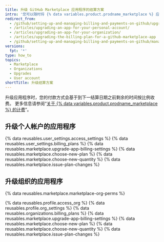 ```yaml
---
title: 升级 GitHub Marketplace 应用程序的结算方案
intro: '您可以随时将 {% data variables.product.prodname_marketplace %} 应用程序升级为不同的方案。'
redirect_from:
  - /github/setting-up-and-managing-billing-and-payments-on-github/upgrading-the-billing-plan-for-a-github-marketplace-app
  - /articles/upgrading-an-app-for-your-personal-account/
  - /articles/upgrading-an-app-for-your-organization/
  - /articles/upgrading-the-billing-plan-for-a-github-marketplace-app
  - /github/setting-up-and-managing-billing-and-payments-on-github/managing-billing-for-github-marketplace-apps/upgrading-the-billing-plan-for-a-github-marketplace-app
versions:
  fpt: '*'
type: how_to
topics:
  - Marketplace
  - Organizations
  - Upgrades
  - User account
shortTitle: 升级结算方案
---
```


升级应用程序时，您的付款方式会基于到下一结算日期之前剩余的时间按比例收费。 更多信息请参阅“[关于 {% data variables.product.prodname_marketplace %} 的计费](/articles/about-billing-for-github-marketplace)”。

## 升级个人帐户的应用程序

{% data reusables.user_settings.access_settings %}
{% data reusables.user_settings.billing_plans %}
{% data reusables.marketplace.upgrade-app-billing-settings %}
{% data reusables.marketplace.choose-new-plan %}
{% data reusables.marketplace.choose-new-quantity %}
{% data reusables.marketplace.issue-plan-changes %}

## 升级组织的应用程序

{% data reusables.marketplace.marketplace-org-perms %}

{% data reusables.profile.access_org %}
{% data reusables.profile.org_settings %}
{% data reusables.organizations.billing_plans %}
{% data reusables.marketplace.upgrade-app-billing-settings %}
{% data reusables.marketplace.choose-new-plan %}
{% data reusables.marketplace.choose-new-quantity %}
{% data reusables.marketplace.issue-plan-changes %}
